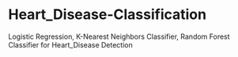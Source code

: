 # Heart_Disease-Classification
Logistic Regression, K-Nearest Neighbors Classifier, Random Forest Classifier for Heart_Disease Detection
